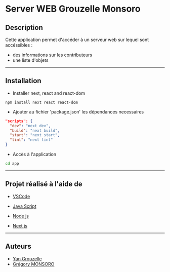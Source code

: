 # Server WEB Grouzelle Monsoro


**Description**
---
Cette application permet d'accéder à un serveur web sur lequel sont accéssibles :
- des informations sur les contributeurs
- une liste d'objets

---

**Installation**
---
* Installer next, react and react-dom

 ```
 npm install next react react-dom
 ```

* Ajouter au fichier 'package.json' les dépendances necessaires

``` json
"scripts": {
  "dev": "next dev",
  "build": "next build",
  "start": "next start",
  "lint": "next lint"
}
```

* Accès à l'application

```bash
cd app
```



---

**Projet réalisé à l'aide de**
---
* [VSCode](https://code.visualstudio.com/)
* [Java Script](https://developer.mozilla.org/fr/docs/Web/JavaScript)

* [Node js](https://nodejs.org/en/) 

* [Next js](https://nextjs.org/) 

---

**Auteurs**
---
* [Yan Grouzelle](https://github.com/yGrouzelle)
* [Grégory MONSORO](https://github.com/gr3g0ry552)
